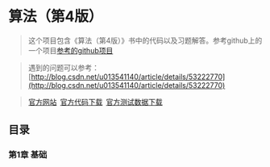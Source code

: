 算法（第4版）
==========

>这个项目包含《算法（第4版）》书中的代码以及习题解答。参考github上的一个项目[参考的github项目](https://github.com/jimmysuncpt/Algorithms)

>遇到的问题可以参考：[http://blog.csdn.net/u013541140/article/details/53222770](http://blog.csdn.net/u013541140/article/details/53222770)

>[官方网站](http://algs4.cs.princeton.edu/home/)&ensp;[官方代码下载](http://algs4.cs.princeton.edu/code/algs4.jar)&ensp;[官方测试数据下载](http://algs4.cs.princeton.edu/code/algs4-data.zip)

目录
----

### 第1章 基础